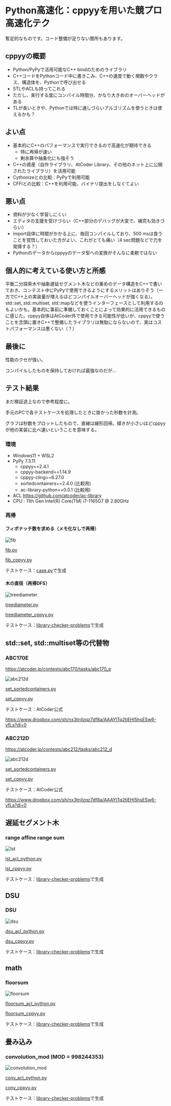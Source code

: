 # Python高速化：cppyyを用いた競プロ高速化テク

暫定的なものです。コード整備が足りない箇所もあります。

## cppyyの概要

- Python/PyPyで活用可能なC++ bindのためのライブラリ
- C++コードをPythonコード中に書きこみ、C++の速度で動く関数やクラス、構造体を、Pythonで呼び出せる
- STLやACLも持ってこれる
- ただし、実行する度にコンパイル時間分、かなり大きめのオーバーヘッドがある
- TLが長いときや、Pythonでは特に通しづらいアルゴリズムを使うときは使えるかも？

## よい点

- 基本的にC++のパフォーマンスで実行できるので高速化が期待できる
  - 特に再帰が速い
  - 剰余算や抽象化にも強そう
- C++の資産（自作ライブラリ、AtCoder Library、その他のネット上に公開されたライブラリ）を活用可能
- Cythonizeとの比較：PyPyで利用可能
- CFFIとの比較：C++を利用可能、バイナリ提出をしなくてよい

## 悪い点

- 資料が少なく学習しにくい
- エディタの支援を受けづらい（C++部分のデバッグが大変で、補完も効きづらい）
- import自体に時間がかかる上に、毎回コンパイルしており、500 msは食うことを覚悟しておいた方がよい、これがとても痛い（4 sec問題などで力を発揮する？）
- Pythonのデータからcppyyのデータ型への変換がそんなに柔軟ではない

## 個人的に考えている使い方と所感

平衡二分探索木や抽象遅延セグメント木などの重めのデータ構造をC++で書いておき、コンテスト中にPyPyで使用できるようにするメリットはありそう（一方でC++上の実装量が増えるほどコンパイルオーバーヘッドが強くなる）。std::set, std::multiset, std::mapなどを使うインターフェースとして利用するのもよいかも。基本的に事前に準備しておくことによって効果的に活用できるものに感じた。cppyy自体はAtCoder外で使用できる可能性が低いが、cppyyで使うことを念頭に置きC++で整備したライブラリは無駄にならないので、実はコストパフォーマンスは悪くない（？）

## 最後に

性能のクセが強い。

コンパイルしたものを保持しておければ最強なのだが…

## テスト結果

まだ検証途上なので参考程度に。

手元のPCで各テストケースを処理したときに掛かった秒数を計測。

グラフは秒数をプロットしたもので、直線は線形回帰。傾きが小さいほどcppyyが他の実装に比べ速いということを意味する。

### 環境

- Windows11 + WSL2
- PyPy 7.3.11
  - cppyy==2.4.1
  - cppyy-backend==1.14.9
  - cppyy-cling==6.27.0
  - sortedcontainers==2.4.0 (比較用)
  - ac-library-python==0.0.1 (比較用)
- ACL https://github.com/atcoder/ac-library
- CPU : 11th Gen Intel(R) Core(TM) i7-1165G7 @ 2.80GHz

### 再帰

#### フィボナッチ数を求める（メモ化なしで再帰）

![fib](./recursion/fib/fib_vs_fib_cppyy_2.png)

[fib.py](./recursion/fib/src/fib.py)

[fib_cppyy.py](./recursion/fib/src/fib_cppyy.py)

テストケース：[case.py](./recursion/fib/case.py)で生成

#### 木の直径（再帰DFS）

![treediameter](./recursion/tree_diameter/treediameter_vs_treediameter_cppyy_2.png)

[treediameter.py](./recursion/tree_diameter/src/treediameter.py)

[treediameter_cppyy.py](./recursion/tree_diameter/src/treediameter_cppyy.py)

テストケース：[library-checker-problems](https://github.com/yosupo06/library-checker-problems)で生成

## std::set, std::multiset等の代替物

### ABC170E

https://atcoder.jp/contests/abc170/tasks/abc170_e

![abc212d](./set/abc170e/set_sortedcontainers_vs_set_cppyy_2.png)

[set_sortedcontainers.py](./set/abc170e/src/set_sortedcontainers.py)

[set_cppyy.py](./set/abc170e/src/set_cppyy.py)

テストケース：AtCoder公式

https://www.dropbox.com/sh/nx3tnilzqz7df8a/AAAYlTq2tiEHl5hsESw6-yfLa?dl=0

### ABC212D

https://atcoder.jp/contests/abc212/tasks/abc212_d

![abc212d](./set/abc212d/set_sortedcontainers_vs_set_cppyy_2.png)

[set_sortedcontainers.py](./set/abc212d/src/set_sortedcontainers.py)

[set_cppyy.py](./set/abc212d/src/set_cppyy.py)

テストケース：AtCoder公式

https://www.dropbox.com/sh/nx3tnilzqz7df8a/AAAYlTq2tiEHl5hsESw6-yfLa?dl=0

## 遅延セグメント木

### range affine range sum

![lst](./lazysegtree/range_affine_range_sum/lst_acl_python_vs_lst_cppyy_2.png)

[lst_acl_python.py](./lazysegtree/range_affine_range_sum/src/lst_acl_python.py)

[lst_cppyy.py](./lazysegtree/range_affine_range_sum/src/lst_cppyy.py)

テストケース：[library-checker-problems](https://github.com/yosupo06/library-checker-problems)で生成

## DSU

### DSU

![dsu](./dsu/dsu/dsu_acl_python_vs_dsu_cppyy_2.png)

[dsu_acl_python.py](./dsu/dsu/src/dsu_acl_python.py)

[dsu_cppyy.py](./dsu/dsu/src/dsu_cppyy.py)

テストケース：[library-checker-problems](https://github.com/yosupo06/library-checker-problems)で生成

## math

### floorsum

![floorsum](./math/floorsum/floorsum_acl_python_vs_floorsum_cppyy_2.png)

[floorsum_acl_python.py](./math/floorsum/src/floorsum_acl_python.py)

[floorsum_cppyy.py](./math/floorsum/src/floorsum_cppyy.py)

テストケース：[library-checker-problems](https://github.com/yosupo06/library-checker-problems)で生成

## 畳み込み

### convolution_mod (MOD = 998244353)

![convolution_mod](./convolution/convolution_mod/conv_acl_python_vs_conv_cppyy_2.png)

[conv_acl_python.py](./convolution/convolution_mod/src/conv_acl_python.py)

[conv_cppyy.py](./convolution/convolution_mod/src/conv_cppyy.py)

テストケース：[library-checker-problems](https://github.com/yosupo06/library-checker-problems)で生成

